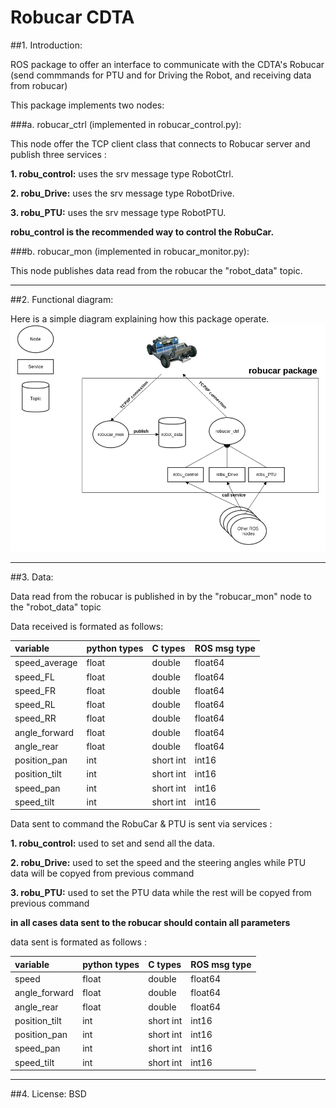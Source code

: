 Robucar CDTA 
============

##1. Introduction:

ROS package to offer an interface to communicate with the CDTA's Robucar (send commmands for PTU and for Driving the Robot, and receiving data from robucar) 

This package implements two nodes:

###a. robucar\_ctrl (implemented in robucar\_control.py):  
	
This node offer the TCP client class that connects to Robucar server and publish three services :

**1. robu_control:** uses the srv message type RobotCtrl.

**2. robu_Drive:** uses the srv message type RobotDrive.

**3. robu_PTU:** uses the srv message type RobotPTU.

**robu_control is the recommended way to control the RobuCar.**

###b. robucar\_mon (implemented in robucar\_monitor.py):

This node publishes data read from the robucar the "robot_data" topic.

-------------

##2. Functional diagram:

Here is a simple diagram explaining how this package operate.
![image](robucar_cdta.png)

-------------

##3. Data:

Data read from the robucar is published in by the "robucar\_mon" node to the "robot_data" topic 

Data received is formated as follows:

| variable        | python types | C types    | ROS msg type |
|:--------------- |:------------ |:---------- |:------------ |
| speed_average   | float        | double     | float64      | 
| speed_FL        | float        | double     | float64      | 
| speed_FR        | float        | double     | float64      | 
| speed_RL        | float        | double     | float64      |  
| speed_RR        | float        | double     | float64      | 
| angle_forward   | float        | double     | float64      |  
| angle_rear      | float        | double     | float64      |  
| position_pan    | int          | short int  | int16        |   
| position_tilt   | int          | short int  | int16        |   
| speed_pan       | int          | short int  | int16        |  
| speed_tilt      | int          | short int  | int16        |  

Data sent to command the RobuCar & PTU is sent via services :

**1.   robu_control:** used to set and send all the data.

**2.  robu_Drive:**   used to set the speed and the steering angles while PTU data will be copyed from previous command

**3. robu_PTU:** used to set the PTU data while the rest will be copyed from previous command

**in all cases data sent to the robucar should contain all parameters**

data sent is formated as follows :

| variable        | python types | C types    | ROS msg type |
|:--------------- |:------------ |:---------- |:------------ |
| speed           | float        | double     | float64      | 
| angle_forward   | float        | double     | float64      | 
| angle_rear      | float        | double     | float64      | 
| position_tilt   | int          | short int  | int16        |   
| position_pan    | int          | short int  | int16        |   
| speed_pan       | int          | short int  | int16        |  
| speed_tilt      | int          | short int  | int16        |  


-------------

##4. License:
BSD